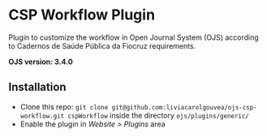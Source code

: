 # CSP Workflow Plugin

Plugin to customize the workflow in Open Journal System (OJS) according to Cadernos de Saúde Pública da Fiocruz requirements.

**OJS version: 3.4.0**


## Installation

- Clone this repo: ``git clone git@github.com:liviacarolgouvea/ojs-csp-workflow.git cspWorkflow`` inside the directory ``ojs/plugins/generic/`` 
- Enable the plugin in _Website > Plugins_ area
